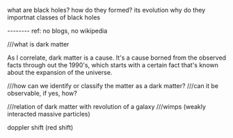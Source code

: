 what are black holes?
how do they formed?
its evolution
why do they importnat
classes of black holes

-------- ref: no blogs, no wikipedia

///what is dark matter

As I correlate, dark matter is a cause. It's a cause borned from the observed facts through out the 1990's, which starts with a certain fact that's known about the expansion of the universe. 

///how can we identify or classify the matter as a dark matter?
///can it be observable, if yes, how?

///relation of dark matter with revolution of a galaxy
///wimps (weakly interacted massive particles)

doppler shift (red shift)

